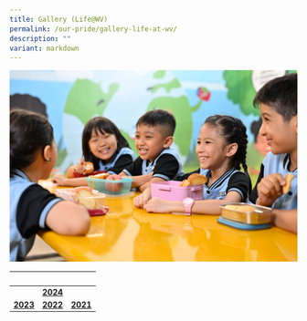 ```yaml
---
title: Gallery (Life@WV)
permalink: /our-pride/gallery-life-at-wv/
description: ""
variant: markdown
---
```

![](/images/Gallery%20(Life@WV)/life_wv_cover.jpg)

|&nbsp;|&nbsp;|&nbsp;|
| :--------: | :--------: | :--------: |
||**[2024](/our-pride/gallery-life-at-wv/2024/)**||
|**[2023](/our-pride/gallery-life-at-wv/2023/)**| **[2022](/our-pride/gallery-life-at-wv/2022/)**|**[2021](/our-pride/gallery-life-at-wv/2021/)**|